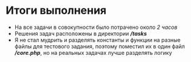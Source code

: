 # Итоги выполнения

+ На все задачи в совокупности было потрачено около *2 часов*
+ Решения задач расположены в директории ***/tasks***
+ Я не стал мудрить и разделять константы и функции на разные файлы для
тестового задания, поэтому поместил их в один файл ***/core.php***, но на
реальных задачах лучше разделять логику
